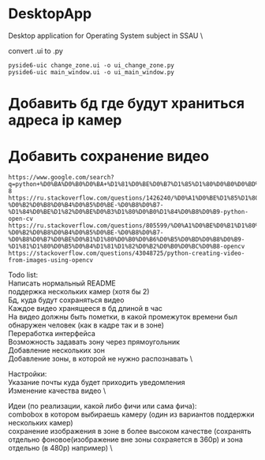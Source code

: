 # DesktopApp

Desktop application for Operating System subject in SSAU \

convert .ui to .py

```shell
pyside6-uic change_zone.ui -o ui_change_zone.py
pyside6-uic main_window.ui -o ui_main_window.py
```

# Добавить бд где будут храниться адреса ip камер

# Добавить сохранение видео
```shell
https://www.google.com/search?q=python+%D0%BA%D0%B0%D0%BA+%D1%81%D0%BE%D0%B7%D1%85%D1%80%D0%B0%D0%BD%D0%B8%D1%82%D1%8C+%D0%B2%D0%B8%D0%B4%D0%B5%D0%BE+%D0%B8%D0%B7+%D0%B8%D0%B7%D0%BE%D0%B1%D1%80%D0%B0%D0%B6%D0%B5%D0%BD%D0%B8%D0%B9&rlz=1C1CHZN_ruRU1020RU1021&oq=python+%D0%BA%D0%B0%D0%BA+%D1%81%D0%BE%D0%B7%D1%85%D1%80%D0%B0%D0%BD%D0%B8%D1%82%D1%8C+%D0%B2%D0%B8%D0%B4%D0%B5%D0%BE+%D0%B8%D0%B7+%D0%B8%D0%B7%D0%BE%D0%B1%D1%80%D0%B0%D0%B6%D0%B5%D0%BD%D0%B8%D0%B9&gs_lcrp=EgZjaHJvbWUyBggAEEUYOTIHCAEQIRifBdIBCTEzODE3ajBqN6gCALACAA&sourceid=chrome&ie=UTF-8
https://ru.stackoverflow.com/questions/1426240/%D0%A1%D0%BE%D1%85%D1%80%D0%B0%D0%BD%D0%B5%D0%BD%D0%B8%D0%B5-%D0%B2%D0%B8%D0%B4%D0%B5%D0%BE-%D0%B8%D0%B7-%D1%84%D0%BE%D1%82%D0%BE%D0%B3%D1%80%D0%B0%D1%84%D0%B8%D0%B9-python-open-cv
https://ru.stackoverflow.com/questions/805599/%D0%A1%D0%BE%D0%B1%D1%80%D0%B0%D1%82%D1%8C-%D0%B2%D0%B8%D0%B4%D0%B5%D0%BE-%D0%B8%D0%B7-%D0%B8%D0%B7%D0%BE%D0%B1%D1%80%D0%B0%D0%B6%D0%B5%D0%BD%D0%B8%D0%B9-%D1%81%D1%80%D0%B5%D0%B4%D1%81%D1%82%D0%B2%D0%B0%D0%BC%D0%B8-opencv
https://stackoverflow.com/questions/43048725/python-creating-video-from-images-using-opencv
```

Todo list: \
    Написать нормальный README \
    поддержка нескольких камер (хотя бы 2) \
    Бд, куда будут сохраняться видео \
    Каждое видео хранящееся в бд длиной в час \
    На видео должны быть пометки, в какой промежуток времени был обнаружен человек (как в кадре так и в зоне) \
    Переработка интерфейса \
    Возможность задавать зону через прямоугольник \
    Добавление нескольких зон \
    Добавление зоны, в которой не нужно распознавать \

Настройки: \
    Указание почты куда будет приходить уведомления \
    Изменение качества видео \

Идеи (по реализации, какой либо фичи или сама фича): \
    combobox в котором выбираешь камеру (один из вариантов поддержки нескольких камер) \
    сохранение изображения в зоне в более высоком качестве (сохранять отдельно фоновое(изображение вне зоны сохраяется в 360р) и зона отдельно (в 480р) например) \
